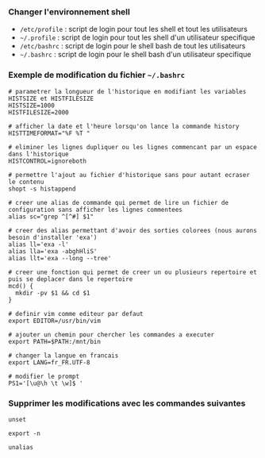 ### Changer l'environnement shell 
- ```/etc/profile``` : script de login pour tout les shell et tout les utilisateurs 
- ```~/.profile``` : script de login pour tout les shell d'un utilisateur specifique 
- ```/etc/bashrc``` : script de login pour le shell bash de tout les utilisateurs 
- ```~/.bashrc``` : script de login pour le shell bash d'un utilisateur specifique

### Exemple de modification du fichier ```~/.bashrc```
```
# parametrer la longueur de l'historique en modifiant les variables HISTSIZE et HISTFILESIZE
HISTSIZE=1000
HISTFILESIZE=2000

# afficher la date et l'heure lorsqu'on lance la commande history
HISTTIMEFORMAT="%F %T "

# eliminer les lignes dupliquer ou les lignes commencant par un espace dans l'historique
HISTCONTROL=ignoreboth

# permettre l'ajout au fichier d'historique sans pour autant ecraser le contenu
shopt -s histappend

# creer une alias de commande qui permet de lire un fichier de configuration sans afficher les lignes commentees
alias sc="grep ^[^#] $1"

# creer des alias permettant d'avoir des sorties colorees (nous aurons besoin d'installer 'exa')
alias ll='exa -l'
alias lla='exa -abghHliS'
alias llt='exa --long --tree'

# creer une fonction qui permet de creer un ou plusieurs repertoire et puis se deplacer dans le repertoire
mcd() {
  mkdir -pv $1 && cd $1
}

# definir vim comme editeur par defaut
export EDITOR=/usr/bin/vim

# ajouter un chemin pour chercher les commandes a executer 
export PATH=$PATH:/mnt/bin

# changer la langue en francais
export LANG=fr_FR.UTF-8

# modifier le prompt
PS1='[\u@\h \t \w]$ '
```
### Supprimer les modifications avec les commandes suivantes 
```
unset
```
```
export -n 
```
```
unalias
```
